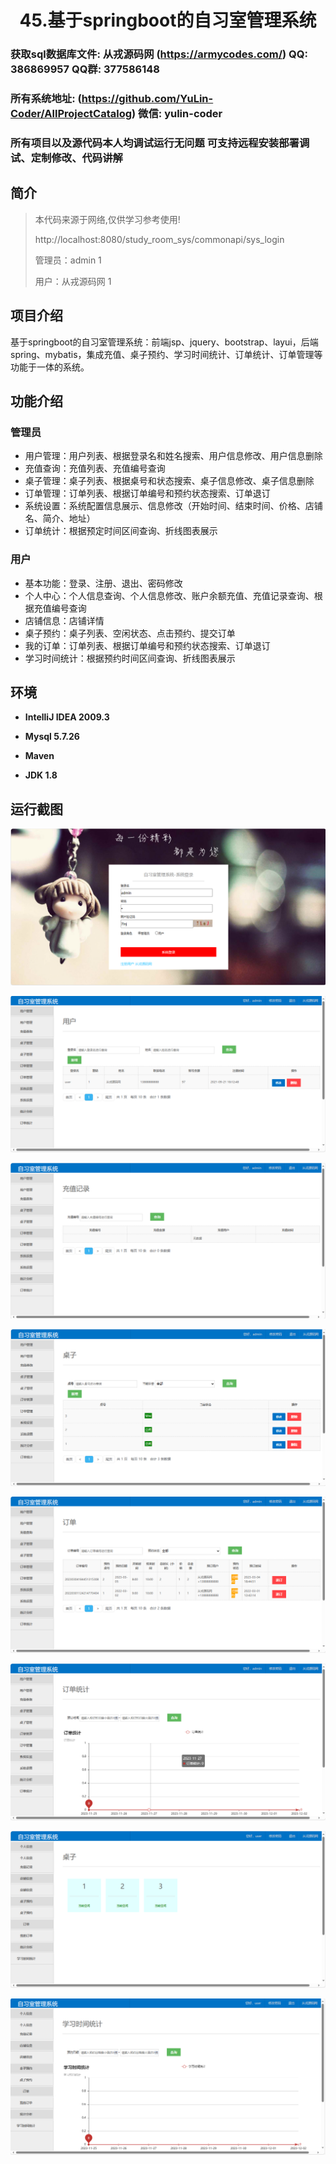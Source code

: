 <p><h1 align="center">45.基于springboot的自习室管理系统</h1></p>

###  获取sql数据库文件: 从戎源码网 (https://armycodes.com/) QQ: 386869957 QQ群: 377586148 
###  所有系统地址: (https://github.com/YuLin-Coder/AllProjectCatalog) 微信: yulin-coder
###  所有项目以及源代码本人均调试运行无问题 可支持远程安装部署调试、定制修改、代码讲解

## 简介

> 本代码来源于网络,仅供学习参考使用!
> 
> http://localhost:8080/study_room_sys/commonapi/sys_login
> 
> 管理员：admin 1
> 
> 用户：从戎源码网 1
>

## 项目介绍
基于springboot的自习室管理系统：前端jsp、jquery、bootstrap、layui，后端 spring、mybatis，集成充值、桌子预约、学习时间统计、订单统计、订单管理等功能于一体的系统。

## 功能介绍

### 管理员

- 用户管理：用户列表、根据登录名和姓名搜索、用户信息修改、用户信息删除
- 充值查询：充值列表、充值编号查询
- 桌子管理：桌子列表、根据桌号和状态搜索、桌子信息修改、桌子信息删除
- 订单管理：订单列表、根据订单编号和预约状态搜索、订单退订
- 系统设置：系统配置信息展示、信息修改（开始时间、结束时间、价格、店铺名、简介、地址）
- 订单统计：根据预定时间区间查询、折线图表展示

### 用户

- 基本功能：登录、注册、退出、密码修改
- 个人中心：个人信息查询、个人信息修改、账户余额充值、充值记录查询、根据充值编号查询
- 店铺信息：店铺详情
- 桌子预约：桌子列表、空闲状态、点击预约、提交订单
- 我的订单：订单列表、根据订单编号和预约状态搜索、订单退订
- 学习时间统计：根据预约时间区间查询、折线图表展示

## 环境

- <b>IntelliJ IDEA 2009.3</b>

- <b>Mysql 5.7.26</b>

- <b>Maven</b>

- <b>JDK 1.8</b>


## 运行截图
![](screenshot/1.png)

![](screenshot/2.png)

![](screenshot/3.png)

![](screenshot/4.png)

![](screenshot/5.png)

![](screenshot/6.png)

![](screenshot/7.png)

![](screenshot/8.png)
